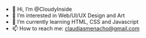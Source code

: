 - 👋 Hi, I’m @CloudyInside
- 👀 I’m interested in Web/UI/UX Design and Art
- 🌱 I’m currently learning HTML, CSS and Javascript
- 📫 How to reach me: claudiasmenacho@gmail.com

<!---
CloudyInside/CloudyInside is a ✨ special ✨ repository because its `README.md` (this file) appears on your GitHub profile.
You can click the Preview link to take a look at your changes.
--->
